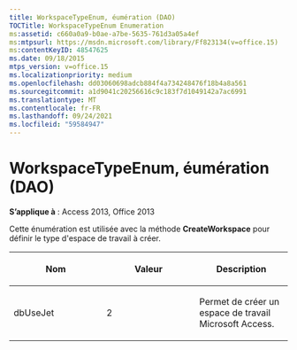 ```yaml
---
title: WorkspaceTypeEnum, éumération (DAO)
TOCTitle: WorkspaceTypeEnum Enumeration
ms:assetid: c660a0a9-b0ae-a7be-5635-761d3a05a4ef
ms:mtpsurl: https://msdn.microsoft.com/library/Ff823134(v=office.15)
ms:contentKeyID: 48547625
ms.date: 09/18/2015
mtps_version: v=office.15
ms.localizationpriority: medium
ms.openlocfilehash: dd03060698adcb884f4a734248476f18b4a8a561
ms.sourcegitcommit: a1d9041c20256616c9c183f7d1049142a7ac6991
ms.translationtype: MT
ms.contentlocale: fr-FR
ms.lasthandoff: 09/24/2021
ms.locfileid: "59584947"
---
```

# <a name="workspacetypeenum-enumeration-dao"></a>WorkspaceTypeEnum, éumération (DAO)


**S’applique à** : Access 2013, Office 2013

Cette énumération est utilisée avec la méthode **CreateWorkspace** pour définir le type d'espace de travail à créer.

<table>
<colgroup>
<col style="width: 33%" />
<col style="width: 33%" />
<col style="width: 33%" />
</colgroup>
<thead>
<tr class="header">
<th><p>Nom</p></th>
<th><p>Valeur</p></th>
<th><p>Description</p></th>
</tr>
</thead>
<tbody>
<tr class="odd">
<td><p>dbUseJet</p></td>
<td><p>2</p></td>
<td><p>Permet de créer un espace de travail Microsoft Access.</p></td>
</tr>
</tbody>
</table>

